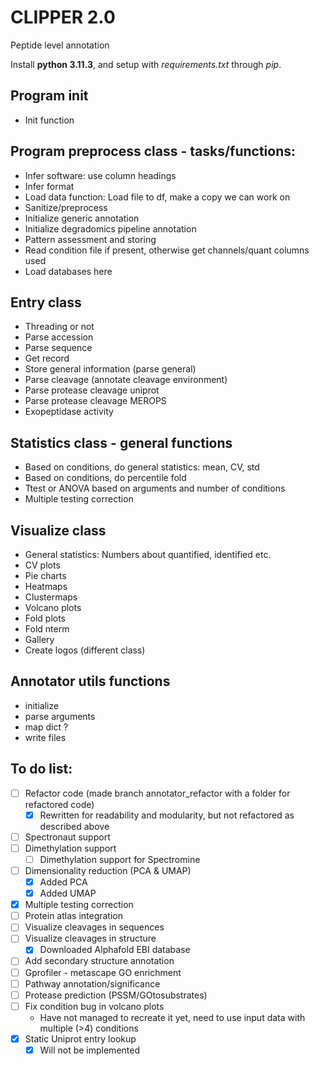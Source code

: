 # CLIPPER 2.0
Peptide level annotation

Install **python 3.11.3**, and setup with *requirements.txt* through *pip*.

## Program init
- Init function

## Program preprocess class - tasks/functions:
- Infer software: use column headings
- Infer format
- Load data function: Load file to df, make a copy we can work on
- Sanitize/preprocess
- Initialize generic annotation
- Initialize degradomics pipeline annotation
- Pattern assessment and storing
- Read condition file if present, otherwise get channels/quant columns used
- Load databases here

## Entry class
- Threading or not
- Parse accession
- Parse sequence
- Get record
- Store general information (parse general)
- Parse cleavage (annotate cleavage environment)
- Parse protease cleavage uniprot
- Parse protease cleavage MEROPS
- Exopeptidase activity

## Statistics class - general functions
- Based on conditions, do general statistics: mean, CV, std
- Based on conditions, do percentile fold
- Ttest or ANOVA based on arguments and number of conditions
- Multiple testing correction

## Visualize class
- General statistics: Numbers about quantified, identified etc.
- CV plots
- Pie charts
- Heatmaps
- Clustermaps
- Volcano plots
- Fold plots
- Fold nterm
- Gallery
- Create logos (different class)

## Annotator utils functions
- initialize 
- parse arguments
- map dict ?
- write files

## To do list:
- [ ] Refactor code (made branch annotator_refactor with a folder for refactored code)
    - [x] Rewritten for readability and modularity, but not refactored as described above
- [ ] Spectronaut support
- [ ] Dimethylation support
    - [ ] Dimethylation support for Spectromine
- [ ] Dimensionality reduction (PCA & UMAP)
    - [x] Added PCA
    - [x] Added UMAP
- [x] Multiple testing correction
- [ ] Protein atlas integration
- [ ] Visualize cleavages in sequences
- [ ] Visualize cleavages in structure
    - [x] Downloaded Alphafold EBI database
- [ ] Add secondary structure annotation
- [ ] Gprofiler - metascape GO enrichment
- [ ] Pathway annotation/significance
- [ ] Protease prediction (PSSM/GOtosubstrates)
- [ ] Fix condition bug in volcano plots
    - Have not managed to recreate it yet, need to use input data with multiple (>4) conditions
- [x] Static Uniprot entry lookup
    - [x] Will not be implemented